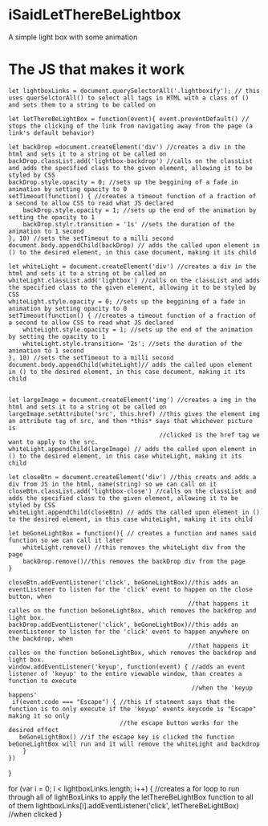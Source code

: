 # iSaidLetThereBeLightbox
A simple light box with some animation

# The JS that makes it work

`let lightboxLinks = document.querySelectorAll('.lightboxify'); // this uses querSelctorAll() to select all tags in HTML with a class of () and sets them to a string to be called on`





`let letThereBeLightBox = function(event){
	event.preventDefault() // stops the clicking of the link from navigating away from the page (a link's default behavior)`
	

	let backDrop =document.createElement('div') //creates a div in the html and sets it to a string ot be called on 
	backDrop.classList.add('lightbox-backdrop') //calls on the classList and adds the specified class to the given element, allowing it to be styled by CSS
	backDrop.style.opacity = 0; //sets up the beggining of a fade in animation by setting opacity to 0
	setTimeout(function() { //creates a timeout function of a fraction of a second to allow CSS to read what JS declared
		backDrop.style.opacity = 1;	//sets up the end of the animation by setting the opacity to 1
		backDrop.stylr.transition = '1s' //sets the duration of the animation to 1 second
	}, 10) //sets the setTimeout to a milli second
	document.body.appendChild(backDrop) // adds the called upon element in () to the desired element, in this case document, making it its child

	let whiteLight = document.createElement('div') //creates a div in the html and sets it to a string ot be called on
	whiteLight.classList.add('lightbox') //calls on the classList and adds the specified class to the given element, allowing it to be styled by CSS
	whiteLight.style.opacity = 0; //sets up the beggining of a fade in animation by setting opacity to 0
	setTimeout(function() { //creates a timeout function of a fraction of a second to allow CSS to read what JS declared
		whiteLight.style.opacity = 1; //sets up the end of the animation by setting the opacity to 1
		whiteLight.style.transition= '2s'; //sets the duration of the animation to 1 second
	}, 10) //sets the setTimeout to a milli second
	document.body.appendChild(whiteLight)// adds the called upon element in () to the desired element, in this case document, making it its child


	let largeImage = document.createElement('img') //creates a img in the html and sets it to a string ot be called on
	largeImage.setAttribute('src', this.href) //this gives the element img an attribute tag of src, and then *this* says that whichever picture is 
											  //clicked is the href tag we want to apply to the src.
	whiteLight.appendChild(largeImage) // adds the called upon element in () to the desired element, in this case whiteLight, making it its child

	let closeBtn = document.createElement('div') //this creats and adds a div from JS in the html, name(string) so we can call on it 
	closeBtn.classList.add('lightbox-close') //calls on the classList and adds the specified class to the given element, allowing it to be styled by CSS
	whiteLight.appendChild(closeBtn) // adds the called upon element in () to the desired element, in this case whiteLight, making it its child

	let beGoneLightBox = function(){ // creates a function and names said function so we can call it later
		whiteLight.remove() //this removes the whiteLight div from the page
		backDrop.remove()//this removes the backDrop div from the page
	}

	closeBtn.addEventListener('click', beGoneLightBox)//this adds an eventListener to listen for the 'click' event to happen on the close button, when 
													  //that happens it calles on the function beGoneLightBox, which removes the backdrop and light box.
	backDrop.addEventListener('click', beGoneLightBox)//this adds an eventListener to listen for the 'click' event to happen anywhere on the backdrop, when 
													  //that happens it calles on the function beGoneLightBox, which removes the backdrop and light box.
	window.addEventListener('keyup', function(event) { //adds an event listener of 'keyup' to the entire viewable window, than creates a function to execute
													   //when the 'keyup happens'
   	 if(event.code === "Escape") { //this if statment says that the function is to only execute if the 'keyup' events keycode is "Escape" making it so only
   	 							   //the escape button works for the desired effect 
       beGoneLightBox() //if the escape key is clicked the function beGoneLightBox will run and it will remove the whiteLight and backdrop
    	}
	})
}

for (var i = 0; i < lightboxLinks.length; i++) { //creates a for loop to run through all of lightBoxLinks to apply the letThereBeLightBox function to all of them
	lightboxLinks[i].addEventListener('click', letThereBeLightBox) //when clicked
}

															  
